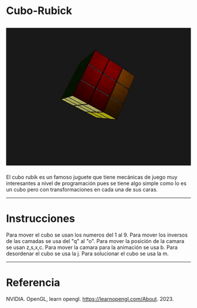# Cubo-Rubick
![Cubo_img](cubo.jpeg)
---

El cubo rubik es un famoso juguete que tiene mecánicas de juego muy interesantes a nivel de programación pues se tiene algo simple como lo es un cubo pero con transformaciones en cada una de sus caras. 

---

# Instrucciones

Para mover el cubo se usan los numeros del 1 al 9.
Para mover los inversos de las camadas se usa del "q" al "o".
Para mover la posición de la camara se usan z,s,x,c.
Para mover la camara para la animación se usa b.
Para desordenar el cubo se usa la j.
Para solucionar el cubo se usa la m.

---

# Referencia

NVIDIA. OpenGL, learn opengl. https://learnopengl.com/About. 2023.
